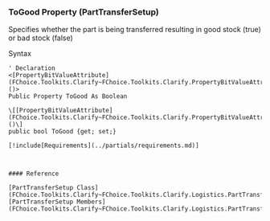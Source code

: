 ﻿### ToGood Property (PartTransferSetup)

Specifies whether the part is being transferred resulting in good stock (true) or bad stock (false)

Syntax

```vbnet
' Declaration
<[PropertyBitValueAttribute](FChoice.Toolkits.Clarify~FChoice.Toolkits.Clarify.PropertyBitValueAttribute.md)()>
Public Property ToGood As Boolean

\[[PropertyBitValueAttribute](FChoice.Toolkits.Clarify~FChoice.Toolkits.Clarify.PropertyBitValueAttribute.md)()\]
public bool ToGood {get; set;}

[!include[Requirements](../partials/requirements.md)]



#### Reference

[PartTransferSetup Class](FChoice.Toolkits.Clarify~FChoice.Toolkits.Clarify.Logistics.PartTransferSetup.md)  
[PartTransferSetup Members](FChoice.Toolkits.Clarify~FChoice.Toolkits.Clarify.Logistics.PartTransferSetup_members.md)